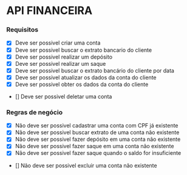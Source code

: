 # API FINANCEIRA

### Requisitos

- [x] Deve ser possivel criar uma conta
- [x] Deve ser possivel buscar o extrato bancario do cliente
- [x] Deve ser possivel realizar um depósito
- [x] Deve ser possivel realizar um saque
- [x] Deve ser possivel buscar o extrato bancário do cliente por data
- [x] Deve ser possivel atualizar os dados da conta do cliente 
- [x] Deve ser possivel obter os dados da conta do cliente
- [] Deve ser possivel deletar uma conta


### Regras de negócio

- [x] Não deve ser possivel cadastrar uma conta com CPF já existente
- [x] Não deve ser possivel buscar extrato de uma conta não existente
- [x] Não deve ser possivel fazer depósito em uma conta não existente
- [x] Não deve ser possivel fazer saque em uma conta não existente
- [x] Não deve ser possivel fazer saque quando o saldo for insuficiente
- [] Não deve ser possivel excluir uma conta não existente
